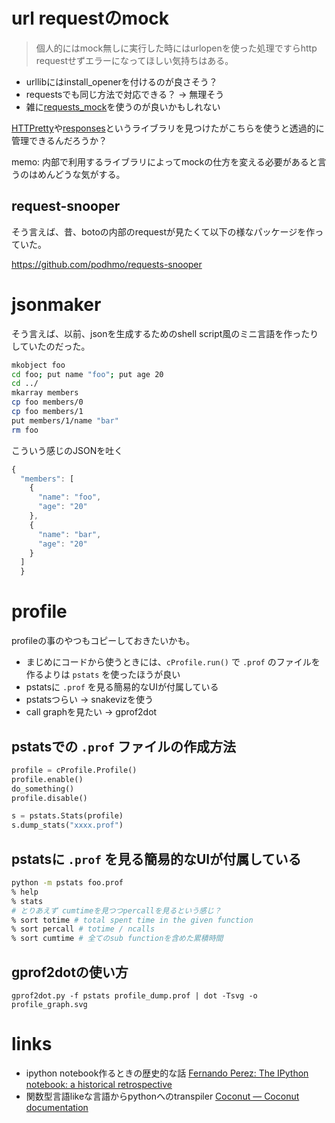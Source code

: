 # url requestのmock

> 個人的にはmock無しに実行した時にはurlopenを使った処理ですらhttp requestせずエラーになってほしい気持ちはある。

- urllibにはinstall_openerを付けるのが良さそう？
- requestsでも同じ方法で対応できる？ -> 無理そう
- 雑に[requests_mock](https://github.com/openstack/requests-mock)を使うのが良いかもしれない

[HTTPretty](https://github.com/gabrielfalcao/)や[responses](https://github.com/getsentry/responses)というライブラリを見つけたがこちらを使うと透過的に管理できるんだろうか？

memo: 内部で利用するライブラリによってmockの仕方を変える必要があると言うのはめんどうな気がする。

## request-snooper

そう言えば、昔、botoの内部のrequestが見たくて以下の様なパッケージを作っていた。

https://github.com/podhmo/requests-snooper


# jsonmaker

そう言えば、以前、jsonを生成するためのshell script風のミニ言語を作ったりしていたのだった。

```sh
mkobject foo
cd foo; put name "foo"; put age 20
cd ../
mkarray members
cp foo members/0
cp foo members/1
put members/1/name "bar"
rm foo
```

こういう感じのJSONを吐く

```javascript
{
  "members": [
    {
      "name": "foo",
      "age": "20"
    },
    {
      "name": "bar",
      "age": "20"
    }
  ]
  }
```

# profile

profileの事のやつもコピーしておきたいかも。

- まじめにコードから使うときには、`cProfile.run()` で `.prof` のファイルを作るよりは `pstats` を使ったほうが良い
- pstatsに `.prof` を見る簡易的なUIが付属している
- pstatsつらい -> snakevizを使う
- call graphを見たい -> gprof2dot


## pstatsでの `.prof` ファイルの作成方法

```python
profile = cProfile.Profile()
profile.enable()
do_something()
profile.disable()

s = pstats.Stats(profile)
s.dump_stats("xxxx.prof")
```

## pstatsに `.prof` を見る簡易的なUIが付属している

```sh
python -m pstats foo.prof
% help
% stats
# とりあえず cumtimeを見つつpercallを見るという感じ？
% sort totime # total spent time in the given function
% sort percall # totime / ncalls
% sort cumtime # 全てのsub functionを含めた累積時間
```

## gprof2dotの使い方

```
gprof2dot.py -f pstats profile_dump.prof | dot -Tsvg -o profile_graph.svg
```

# links

- ipython notebook作るときの歴史的な話 [Fernando Perez: The IPython notebook: a historical retrospective](http://blog.fperez.org/2012/01/ipython-notebook-historical.html)
- 関数型言語likeな言語からpythonへのtranspiler [Coconut — Coconut documentation](http://coconut.readthedocs.io/en/master/README.html)
